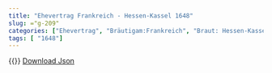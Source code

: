 ```yaml
---
title: "Ehevertrag Frankreich - Hessen-Kassel 1648"
slug: ="g-209"
categories: ["Ehevertrag", "Bräutigam:Frankreich", "Braut: Hessen-Kassel", "Eheschließung vollzogen?:Ja", "verschiedenkonfessionelle Ehe?:Nein", "Dynastie Bräutigam:La Trémoille", "Akteur Bräutigam:La Trémoille", "Akteur Braut:Hanau (Münzenberg)", "Textbezug?:nein", "Ständisch?:nein", "Ratifikation?:ja", "Sonstiges?:nein", "Bräutigam:Frankreich", "Braut: Hessen-Kassel"]
tags: [ "1648"]
---
```

<!--more-->
{{<v95>}}
[Download Json](/vertraege/vertrag-209.json)